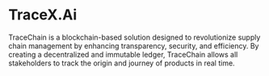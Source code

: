 # TraceX.Ai
TraceChain is a blockchain-based solution designed to revolutionize supply chain management by enhancing transparency, security, and efficiency. By creating a decentralized and immutable ledger, TraceChain allows all stakeholders to track the origin and journey of products in real time.
